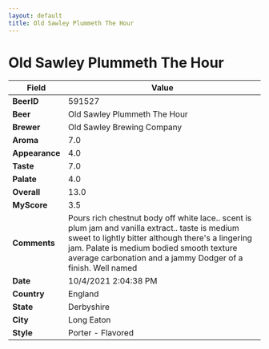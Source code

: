 ```yaml
---
layout: default
title: Old Sawley Plummeth The Hour
---
```


# Old Sawley Plummeth The Hour

| Field         | Value     |
|---------------|-----------|
| **BeerID** | 591527 |
| **Beer** | Old Sawley Plummeth The Hour |
| **Brewer** | Old Sawley Brewing Company |
| **Aroma** | 7.0 |
| **Appearance** | 4.0 |
| **Taste** | 7.0 |
| **Palate** | 4.0 |
| **Overall** | 13.0 |
| **MyScore** | 3.5 |
| **Comments** | Pours rich chestnut body off white lace.. scent is plum jam and vanilla extract.. taste is medium sweet to lightly bitter although there's a lingering jam. Palate is medium bodied smooth texture average carbonation and a jammy Dodger of a finish. Well named |
| **Date** | 10/4/2021 2:04:38 PM |
| **Country** | England |
| **State** | Derbyshire |
| **City** | Long Eaton |
| **Style** | Porter - Flavored |
